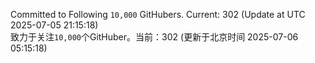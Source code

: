 Committed to Following `10,000` GitHubers. Current: <!-- FOLLOWING_COUNT -->302<!-- FOLLOWING_COUNT --> (Update at UTC <!-- LAST_UPDATED -->2025-07-05 21:15:18<!-- LAST_UPDATED -->)<br>
致力于关注`10,000`个GitHuber。当前：<!-- FOLLOWING_COUNT -->302<!-- FOLLOWING_COUNT --> (更新于北京时间 <!-- LAST_UPDATED_CST -->2025-07-06 05:15:18<!-- LAST_UPDATED_CST -->)
